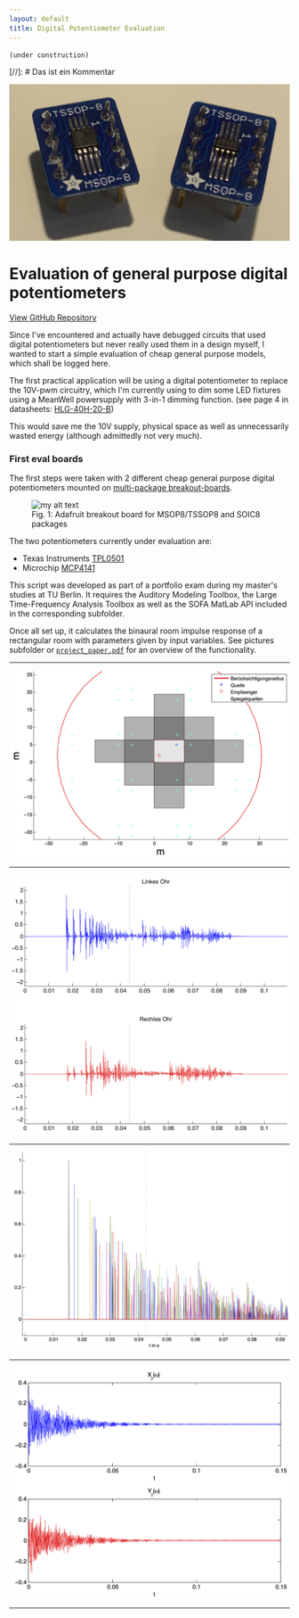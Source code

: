 ```yaml
---
layout: default
title: Digital Potentiometer Evaluation
---
```


```
(under construction)
```

[//]: # Das ist ein Kommentar

<img src="https://raw.githubusercontent.com/BorisJung/digiPots/master/pics/digiPots.jpg"/>



# Evaluation of general purpose digital potentiometers

<a id="forkme_banner" href="https://github.com/BorisJung/digiPots">View GitHub Repository</a>

Since I've encountered and actually have debugged circuits that used digital potentiometers but never really used them in a design myself, I wanted to start a simple evaluation of cheap general purpose models, which shall be logged here. 

The first practical application will be using a digital potentiometer to replace the 10V-pwm circuitry, which I'm currently using to dim some LED fixtures using a MeanWell powersupply with 3-in-1 dimming function. (see page 4 in datasheets: [HLG-40H-20-B](https://www.meanwell-web.com/content/files/pdfs/productPdfs/MW/HLG-40H/HLG-40H-spec.pdf))

This would save me the 10V supply, physical space as well as unnecessarily wasted energy (although admittedly not very much).


### First eval boards

The first steps were taken with 2 different cheap general purpose digital potentiometers mounted on [multi-package breakout-boards](https://www.digikey.de/product-detail/en/adafruit-industries-llc/1212/1528-1071-ND/5022800).

<figure>
<img src="https://media.digikey.com/Photos/Adafruit%20Industries%20LLC/MFG_1212.jpg" alt="my alt text" width="200" height="200"/>
<figcaption>Fig. 1: Adafruit breakout board for MSOP8/TSSOP8 and SOIC8 packages</figcaption>
</figure>

The two potentiometers currently under evaluation are: 

- Texas Instruments [TPL0501](https://www.ti.com/lit/ds/symlink/tpl0501-100.pdf?ts=1594580841545)
- Microchip [MCP4141](http://ww1.microchip.com/downloads/en/DeviceDoc/22059b.pdf)


This script was developed as part of a portfolio exam during my master's studies at TU Berlin. It requires the Auditory Modeling Toolbox, the Large Time-Frequency Analysis Toolbox as well as the SOFA MatLab API included in the corresponding subfolder.

Once all set up, it calculates the binaural room impulse response of a rectangular room with parameters given by input variables. See pictures subfolder or [``project_paper.pdf``](https://github.com/BorisJung/ISM_BRIR_Demo/blob/master/project_paper.pdf?raw=true) for an overview of the functionality.


___

![IS_Pos](https://github.com/BorisJung/ISM_BRIR_Demo/blob/master/pics/01_IS_pos.jpg?raw=true)

___

![IS_Pos](https://github.com/BorisJung/ISM_BRIR_Demo/blob/master/pics/02_BRIR_roh.png?raw=true)

___

![IS_Pos](https://github.com/BorisJung/ISM_BRIR_Demo/blob/master/pics/03_gewPulse.jpg?raw=true)

___

![IS_Pos](https://github.com/BorisJung/ISM_BRIR_Demo/blob/master/pics/04_xbinCoh.jpg?raw=true)

___
